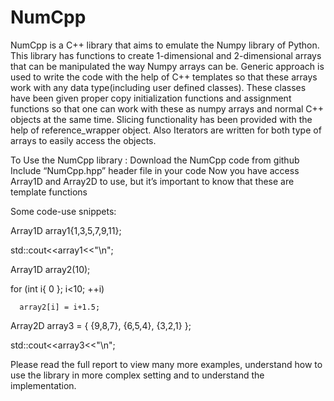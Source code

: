# NumCpp
  NumCpp is a C++ library that aims to emulate the Numpy library of Python. This library has functions to create 1-dimensional and 2-dimensional arrays that can be manipulated the way Numpy arrays can be. Generic approach is used to write the code with the help of C++ templates so that these arrays work with any data type(including user defined classes). These classes have been given proper copy initialization functions and assignment functions so that one can work with these as numpy arrays and normal C++ objects at the same time. Slicing functionality has been provided with the help of reference_wrapper object. Also Iterators are written for both type of arrays to easily access the objects.
  
  
To Use the NumCpp library : 
Download the NumCpp code from github
Include “NumCpp.hpp” header file in your code
Now you have access Array1D and Array2D to use, but it’s important to know that these are template functions


Some code-use snippets:

 Array1D<int> array1{1,3,5,7,9,11}; 
  
  std::cout<<array1<<"\n";
  
  Array1D<float> array2(10);

  for (int i{ 0 }; i<10; ++i)
  
      array2[i] = i+1.5;

  Array2D<int> array3 = { {9,8,7},
   {6,5,4},
   {3,2,1} };

  std::cout<<array3<<"\n";

Please read the full report to view many more examples, understand how to use the library in more complex setting and  to understand the implementation.

